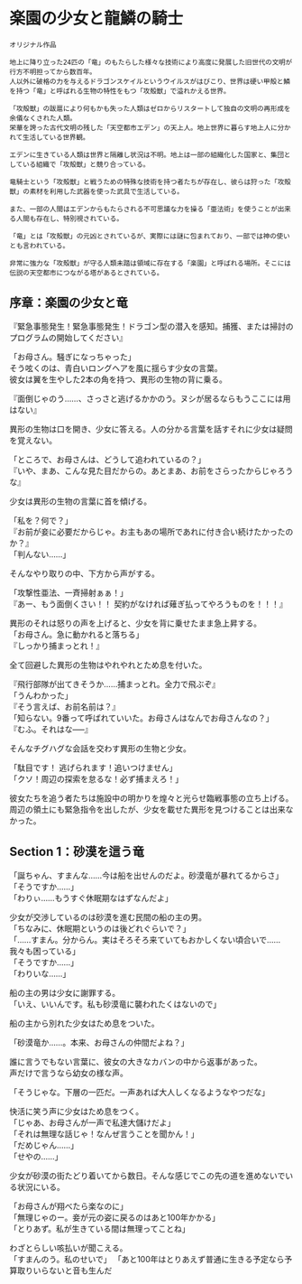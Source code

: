 # 楽園の少女と龍鱗の騎士  

```  
オリジナル作品  

地上に降り立った24匹の「竜」のもたらした様々な技術により高度に発展した旧世代の文明が行方不明担ってから数百年。  
人以外に破格の力を与えるドラゴンスケイルというウイルスがはびこり、世界は硬い甲殻と鱗を持つ「竜」と呼ばれる生物の特性をもつ「攻殻獣」で溢れかえる世界。  

「攻殻獣」の跋扈により何もかも失った人類はゼロからリスタートして独自の文明の再形成を余儀なくされた人類。  
栄華を誇った古代文明の残した「天空都市エデン」の天上人。地上世界に暮らす地上人に分かれて生活している世界観。  

エデンに生きている人類は世界と隔離し状況は不明。地上は一部の組織化した国家と、集団としている組織で「攻殻獣」と競り合っている。  

竜騎士という「攻殻獣」と戦うための特殊な技術を持つ者たちが存在し、彼らは狩った「攻殻獣」の素材を利用した武器を使った武具で生活している。  

また、一部の人間はエデンからもたらされる不可思議な力を操る「亜法術」を使うことが出来る人間も存在し、特別視されている。  

「竜」とは「攻殻獣」の元凶とされているが、実際には謎に包まれており、一部では神の使いとも言われている。  

非常に強力な「攻殻獣」が守る人類未踏は領域に存在する「楽園」と呼ばれる場所。そこには伝説の天空都市につながる塔があるとされている。  

```  

## 序章：楽園の少女と竜  

『緊急事態発生！緊急事態発生！ドラゴン型の潜入を感知。捕獲、または掃討のプログラムの開始してください』  

「お母さん。騒ぎになっちゃった」  
そう呟くのは、青白いロングヘアを風に揺らす少女の言葉。  
彼女は翼を生やした2本の角を持つ、異形の生物の背に乗る。  

『面倒じゃのう……、さっさと逃げるかかのう。ヌシが居るならもうここには用はない』  

異形の生物は口を開き、少女に答える。人の分かる言葉を話すそれに少女は疑問を覚えない。  

「ところで、お母さんは、どうして追われているの？」  
『いや、まあ、こんな見た目だからの。あとまあ、お前をさらったからじゃろうな』  

少女は異形の生物の言葉に首を傾げる。  

「私を？何で？」  
『お前が妾に必要だからじゃ。お主もあの場所であれに付き合い続けたかったのか？』  
「判んない……」  

そんなやり取りの中、下方から声がする。  

「攻撃性亜法、一斉掃射ぁぁ！」  
『あー、もう面倒くさい！！ 契約がなければ薙ぎ払ってやろうものを！！！』  

異形のそれは怒りの声を上げると、少女を背に乗せたまま急上昇する。  
「お母さん。急に動かれると落ちる」  
『しっかり捕まっとれ！』  

全て回避した異形の生物はやれやれとため息を付いた。  

『飛行部隊が出てきそうか……捕まっとれ。全力で飛ぶぞ』  
「うんわかった」  
『そう言えば、お前名前は？』  
「知らない。9番って呼ばれていいた。お母さんはなんでお母さんなの？」  
『むふ。それはな–―』  

そんなチグハグな会話を交わす異形の生物と少女。  

「駄目です！ 逃げられます！追いつけません」  
「クソ！周辺の探索を怠るな！必ず捕まえろ！」  

彼女たちを追う者たちは施設中の明かりを煌々と光らせ臨戦事態の立ち上げる。  
周辺の領土にも緊急指令を出したが、少女を載せた異形を見つけることは出来なかった。  


## Section 1：砂漠を這う竜  

「誕ちゃん、すまんな……今は船を出せんのだよ。砂漠竜が暴れてるからさ」  
「そうですか……」  
「わりぃ……もうすぐ休眠期なはずなんだよ」  

少女が交渉しているのは砂漠を進む民間の船の主の男。  
「ちなみに、休眠期というのは後どれぐらいで？」  
「……すまん。分からん。実はそろそろ来ていてもおかしくない頃合いで……我々も困っている」  
「そうですか……」  
「わりいな……」  

船の主の男は少女に謝罪する。  
「いえ、いいんです。私も砂漠竜に襲われたくはないので」  

船の主から別れた少女はため息をついた。  

「砂漠竜か……。本来、お母さんの仲間だよね？」  

誰に言うでもない言葉に、彼女の大きなカバンの中から返事があった。  
声だけで言うなら幼女の様な声。  

「そうじゃな。下層の一匹だ。一声あれば大人しくなるようなやつだな」  

快活に笑う声に少女はため息をつく。  
「じゃあ、お母さんが一声で私達大儲けだよ」  
「それは無理な話じゃ！なんぜ言うことを聞かん！」  
「だめじゃん……」  
「せやの……」  

少女が砂漠の街たどり着いてから数日。そんな感じでこの先の道を進めないでいる状況にいる。  

「お母さんが翔べたら楽なのに」  
「無理じゃのー。妾が元の姿に戻るのはあと100年かかる」  
「とりあず。私が生きている間は無理ってことね」  

わざとらしい咳払いが聞こえる。  
「すまんのう。私のせいで」
「あと100年はとりあえず普通に生きる予定なら予算取りいらないと音も生んだ